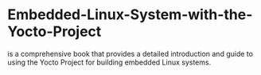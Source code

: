 # Embedded-Linux-System-with-the-Yocto-Project
is a comprehensive book that provides a detailed introduction and guide to using the Yocto Project for building embedded Linux systems.
